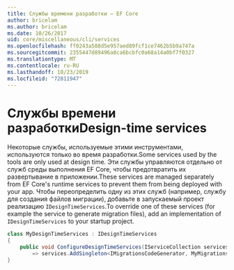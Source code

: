 ```yaml
---
title: Службы времени разработки — EF Core
author: bricelam
ms.author: bricelam
ms.date: 10/26/2017
uid: core/miscellaneous/cli/services
ms.openlocfilehash: ff0243a588d5e957aed89fcf1ce7462b5b9a747a
ms.sourcegitcommit: 2355447d89496a8ca6bcbfc0a68a14a0bf7f0327
ms.translationtype: MT
ms.contentlocale: ru-RU
ms.lasthandoff: 10/23/2019
ms.locfileid: "72811947"
---
```

# <a name="design-time-services"></a><span data-ttu-id="c0ef5-102">Службы времени разработки</span><span class="sxs-lookup"><span data-stu-id="c0ef5-102">Design-time services</span></span>

<span data-ttu-id="c0ef5-103">Некоторые службы, используемые этими инструментами, используются только во время разработки.</span><span class="sxs-lookup"><span data-stu-id="c0ef5-103">Some services used by the tools are only used at design time.</span></span> <span data-ttu-id="c0ef5-104">Эти службы управляются отдельно от служб среды выполнения EF Core, чтобы предотвратить их развертывание в приложении.</span><span class="sxs-lookup"><span data-stu-id="c0ef5-104">These services are managed separately from EF Core's runtime services to prevent them from being deployed with your app.</span></span> <span data-ttu-id="c0ef5-105">Чтобы переопределить одну из этих служб (например, службу для создания файлов миграции), добавьте в запускаемый проект реализацию `IDesignTimeServices`.</span><span class="sxs-lookup"><span data-stu-id="c0ef5-105">To override one of these services (for example the service to generate migration files), add an implementation of `IDesignTimeServices` to your startup project.</span></span>

``` csharp
class MyDesignTimeServices : IDesignTimeServices
{
    public void ConfigureDesignTimeServices(IServiceCollection services)
        => services.AddSingleton<IMigrationsCodeGenerator, MyMigrationsCodeGenerator>()
}
```
